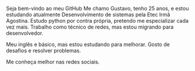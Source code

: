 Seja bem-vindo ao meu GitHub 
Me chamo Gustavo, tenho 25 anos, e estou estudando atualmente Desenvolvimento de sistemas pela Etec Irmã Agostina.
Estudo python por contra própria, pretendo me especializar cada vez mais.
Trabalho como técnico de redes, mas estou migrando para desenvolvedor. 


Meu inglês e básico, mas estou estudando para melhorar. 
Gosto de desafios e resolver problemas. 

Me conheça melhor nas redes sociais. 
